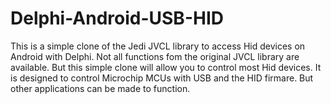 # Delphi-Android-USB-HID
This is a simple clone of the Jedi JVCL library to access Hid devices on Android with Delphi.
Not all functions fom the original JVCL library are available.
But this simple clone will allow you to control most Hid devices.
It is designed to control Microchip MCUs with USB and the HID firmare.
But other applications can be made to function.
